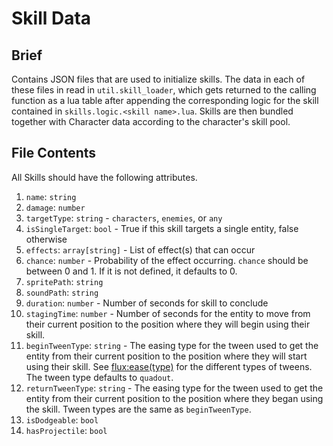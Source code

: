 # Skill Data

## Brief

Contains JSON files that are used to initialize skills. The data in each of these files in read in `util.skill_loader`, which gets returned to the calling function as a lua table after appending the corresponding logic for the skill contained in `skills.logic.<skill name>.lua`. Skills are then bundled together with Character data according to the character's skill pool.

## File Contents

All Skills should have the following attributes.

1. `name`: `string`
2. `damage`: `number`
3. `targetType`: `string` - `characters`, `enemies`, or `any`
3. `isSingleTarget`: `bool` - True if this skill targets a single entity, false otherwise
3. `effects`: `array[string]` - List of effect(s) that can occur
4. `chance`: `number` - Probability of the effect occurring. `chance` should be between 0 and 1. If it is not defined, it defaults to 0.
5. `spritePath`: `string`
6. `soundPath`: `string`
7. `duration`: `number` - Number of seconds for skill to conclude
8. `stagingTime`: `number` - Number of seconds for the entity to move from their current position to the position where they will begin using their skill.
9. `beginTweenType`: `string` - The easing type for the tween used to get the entity from their current position to the position where they will start using their skill. See [flux:ease(type)](https://github.com/rxi/flux/blob/master/README.md#easetype) for the different types of tweens. The tween type defaults to `quadout`.
10. `returnTweenType`: `string` - The easing type for the tween used to get the entity from their current position to the position where they began using the skill. Tween types are the same as `beginTweenType`.
11. `isDodgeable`: `bool`
12. `hasProjectile`: `bool`
